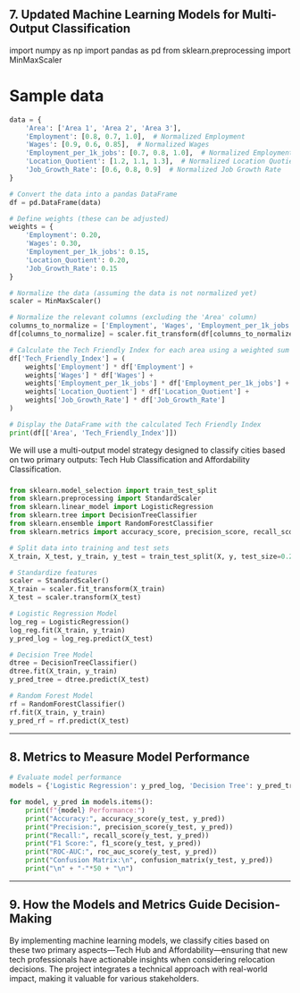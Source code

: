## **7. Updated Machine Learning Models for Multi-Output Classification**
import numpy as np
import pandas as pd
from sklearn.preprocessing import MinMaxScaler

# Sample data
```python
data = {
    'Area': ['Area 1', 'Area 2', 'Area 3'],
    'Employment': [0.8, 0.7, 1.0],  # Normalized Employment
    'Wages': [0.9, 0.6, 0.85],  # Normalized Wages
    'Employment_per_1k_jobs': [0.7, 0.8, 1.0],  # Normalized Employment per 1,000 Jobs
    'Location_Quotient': [1.2, 1.1, 1.3],  # Normalized Location Quotient
    'Job_Growth_Rate': [0.6, 0.8, 0.9]  # Normalized Job Growth Rate
}

# Convert the data into a pandas DataFrame
df = pd.DataFrame(data)

# Define weights (these can be adjusted)
weights = {
    'Employment': 0.20,
    'Wages': 0.30,
    'Employment_per_1k_jobs': 0.15,
    'Location_Quotient': 0.20,
    'Job_Growth_Rate': 0.15
}

# Normalize the data (assuming the data is not normalized yet)
scaler = MinMaxScaler()

# Normalize the relevant columns (excluding the 'Area' column)
columns_to_normalize = ['Employment', 'Wages', 'Employment_per_1k_jobs', 'Location_Quotient', 'Job_Growth_Rate']
df[columns_to_normalize] = scaler.fit_transform(df[columns_to_normalize])

# Calculate the Tech Friendly Index for each area using a weighted sum
df['Tech_Friendly_Index'] = (
    weights['Employment'] * df['Employment'] +
    weights['Wages'] * df['Wages'] +
    weights['Employment_per_1k_jobs'] * df['Employment_per_1k_jobs'] +
    weights['Location_Quotient'] * df['Location_Quotient'] +
    weights['Job_Growth_Rate'] * df['Job_Growth_Rate']
)

# Display the DataFrame with the calculated Tech Friendly Index
print(df[['Area', 'Tech_Friendly_Index']])
```

We will use a multi-output model strategy designed to classify cities based on two primary outputs: Tech Hub Classification and Affordability Classification.

###

```python
from sklearn.model_selection import train_test_split
from sklearn.preprocessing import StandardScaler
from sklearn.linear_model import LogisticRegression
from sklearn.tree import DecisionTreeClassifier
from sklearn.ensemble import RandomForestClassifier
from sklearn.metrics import accuracy_score, precision_score, recall_score, f1_score, roc_auc_score, confusion_matrix

# Split data into training and test sets
X_train, X_test, y_train, y_test = train_test_split(X, y, test_size=0.2, random_state=42)

# Standardize features
scaler = StandardScaler()
X_train = scaler.fit_transform(X_train)
X_test = scaler.transform(X_test)

# Logistic Regression Model
log_reg = LogisticRegression()
log_reg.fit(X_train, y_train)
y_pred_log = log_reg.predict(X_test)

# Decision Tree Model
dtree = DecisionTreeClassifier()
dtree.fit(X_train, y_train)
y_pred_tree = dtree.predict(X_test)

# Random Forest Model
rf = RandomForestClassifier()
rf.fit(X_train, y_train)
y_pred_rf = rf.predict(X_test)
```

---

## **8. Metrics to Measure Model Performance**

```python
# Evaluate model performance
models = {'Logistic Regression': y_pred_log, 'Decision Tree': y_pred_tree, 'Random Forest': y_pred_rf}

for model, y_pred in models.items():
    print(f"{model} Performance:")
    print("Accuracy:", accuracy_score(y_test, y_pred))
    print("Precision:", precision_score(y_test, y_pred))
    print("Recall:", recall_score(y_test, y_pred))
    print("F1 Score:", f1_score(y_test, y_pred))
    print("ROC-AUC:", roc_auc_score(y_test, y_pred))
    print("Confusion Matrix:\n", confusion_matrix(y_test, y_pred))
    print("\n" + "-"*50 + "\n")
```

---

## **9. How the Models and Metrics Guide Decision-Making**

By implementing machine learning models, we classify cities based on these two primary aspects—Tech Hub and Affordability—ensuring that new tech professionals have actionable insights when considering relocation decisions. The project integrates a technical approach with real-world impact, making it valuable for various stakeholders.


